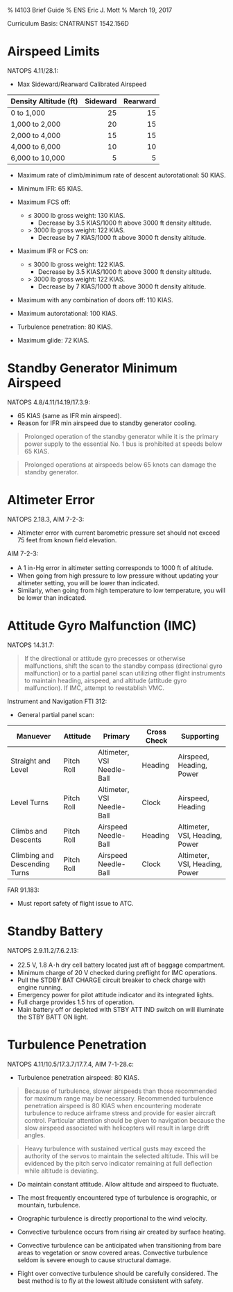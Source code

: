 % I4103 Brief Guide
% ENS Eric J. Mott
% March 19, 2017

Curriculum Basis: CNATRAINST 1542.156D

Airspeed Limits
===============

NATOPS 4.11/28.1:

- Max Sideward/Rearward Calibrated Airspeed

| Density Altitude (ft) | Sideward   | Rearward   |
|-----------------------|-----------:|-----------:|
| 0 to 1,000            | 25         | 15         |
| 1,000 to 2,000        | 20         | 15         |
| 2,000 to 4,000        | 15         | 15         |
| 4,000 to 6,000        | 10         | 10         |
| 6,000 to 10,000       | 5          | 5          |

- Maximum rate of climb/minimum rate of descent autorotational: 50 KIAS.
- Minimum IFR: 65 KIAS.
- Maximum FCS off:
  - ≤ 3000 lb gross weight: 130 KIAS.
    - Decrease by 3.5 KIAS/1000 ft above 3000 ft density altitude.
  - \> 3000 lb gross weight: 122 KIAS.
    - Decrease by 7 KIAS/1000 ft above 3000 ft density altitude.
- Maximum IFR or FCS on:
  - ≤ 3000 lb gross weight: 122 KIAS.
    - Decrease by 3.5 KIAS/1000 ft above 3000 ft density altitude.
  - \> 3000 lb gross weight: 122 KIAS.
    - Decrease by 7 KIAS/1000 ft above 3000 ft density altitude.

- Maximum with any combination of doors off: 110 KIAS.
- Maximum autorotational: 100 KIAS.
- Turbulence penetration: 80 KIAS.
- Maximum glide: 72 KIAS.

Standby Generator Minimum Airspeed
==================================

NATOPS 4.8/4.11/14.19/17.3.9:

- 65 KIAS (same as IFR min airspeed).
- Reason for IFR min airspeed due to standby generator cooling.

> Prolonged operation of the standby generator while it is the primary power
> supply to the essential No. 1 bus is prohibited at speeds below 65 KIAS.

> Prolonged operations at airspeeds below 65 knots can damage the standby
> generator.

Altimeter Error
===============

NATOPS 2.18.3, AIM 7-2-3:

- Altimeter error with current barometric pressure set should not exceed 75 feet
  from known field elevation.

AIM 7-2-3:

- A 1 in･Hg error in altimeter setting corresponds to 1000 ft of altitude.
- When going from high pressure to low pressure without updating your altimeter
  setting, you will be lower than indicated.
- Similarly, when going from high temperature to low temperature, you will be
  lower than indicated.

Attitude Gyro Malfunction (IMC)
===============================

NATOPS 14.31.7:

> If the directional or attitude gyro precesses or otherwise malfunctions, shift
> the scan to the standby compass (directional gyro malfunction) or to a partial
> panel scan utilizing other flight instruments to maintain heading, airspeed,
> and altitude (attitude gyro malfunction). If IMC, attempt to reestablish VMC.

Instrument and Navigation FTI 312:

- General partial panel scan:

| Manuever                      | Attitude   | Primary                    | Cross Check | Supporting                     |
|-------------------------------|------------|----------------------------|-------------|--------------------------------|
| Straight and Level            | Pitch Roll | Altimeter, VSI Needle-Ball | Heading     | Airspeed, Heading, Power       |
| Level Turns                   | Pitch Roll | Altimeter, VSI Needle-Ball | Clock       | Airspeed, Heading              |
| Climbs and Descents           | Pitch Roll | Airspeed Needle-Ball       | Heading     | Altimeter, VSI, Heading, Power |
| Climbing and Descending Turns | Pitch Roll | Airspeed Needle-Ball       | Clock       | Altimeter, VSI, Heading, Power |

FAR 91.183:

- Must report safety of flight issue to ATC.

Standby Battery
===============

NATOPS 2.9.11.2/7.6.2.13:

- 22.5 V, 1.8 A･h dry cell battery located just aft of baggage compartment.
- Minimum charge of 20 V checked during preflight for IMC operations.
- Pull the STDBY BAT CHARGE circuit breaker to check charge with engine running.
- Emergency power for pilot attitude indicator and its integrated lights.
- Full charge provides 1.5 hrs of operation.
- Main battery off or depleted with STBY ATT IND switch on will illuminate the
  STBY BATT ON light.

Turbulence Penetration
======================

NATOPS 4.11/10.5/17.3.7/17.7.4, AIM 7-1-28.c:

- Turbulence penetration airspeed: 80 KIAS.

> Because of turbulence, slower airspeeds than those recommended for maximum
> range may be necessary. Recommended turbulence penetration airspeed is 80 KIAS
> when encountering moderate turbulence to reduce airframe stress and provide
> for easier aircraft control. Particular attention should be given to
> navigation because the slow airspeed associated with helicopters will result
> in large drift angles.

> Heavy turbulence with sustained vertical gusts may exceed the authority of the
> servos to maintain the selected altitude. This will be evidenced by the pitch
> servo indicator remaining at full deflection while altitude is deviating.

- Do maintain constant attitude.  Allow altitude and airspeed to fluctuate.

- The most frequently encountered type of turbulence is orographic, or mountain,
  turbulence.

- Orographic turbulence is directly proportional to the wind velocity.

- Convective turbulence occurs from rising air created by surface heating.

- Convective turbulence can be anticipated when transitioning from bare areas to
  vegetation or snow covered areas. Convective turbulence seldom is severe
  enough to cause structural damage.

- Flight over convective turbulence should be carefully considered. The best
  method is to fly at the lowest altitude consistent with safety.
